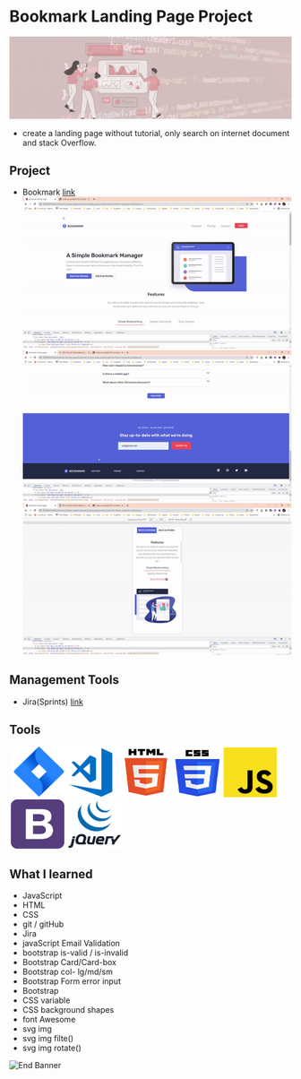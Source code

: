 # Bookmark Landing Page Project

![Begin Banner](Documentation/top-1200x350.gif)

* create a landing page without tutorial, only search on internet document and stack Overflow.

## Project
* Bookmark [link](https://github.com/pittyh6/bookmark_landing_page/tree/master/bookmark_landing_page_project)
![Middle Banner](Documentation/bookmark_landing_gif-1.gif)
![Middle Banner](Documentation/bookmark_landing_gif-2.gif)
![Middle Banner](Documentation/bookmark_landing_gif-3.gif)

## Management Tools
* Jira(Sprints) [link](https://github.com/pittyh6/bookmark_landing_page/tree/master/Sprint%203)

## Tools
<img src= Documentation/jira.png  height="90" width="100" ><img src= Documentation/vscode.png  height="90" width="100"><img src= Documentation/html.png  height="90" width="90"><img src= Documentation/css.png  height="90" width="90"><img src= Documentation/js.png  height="90" width="100"><img src= Documentation/bootstrap.png  height="90" width="100"><img src= Documentation/jquery.png  height="90" width="100">

## What I learned
* JavaScript
* HTML
* CSS
* git / gitHub
* Jira
* javaScript Email Validation
* bootstrap is-valid / is-invalid
* Bootstrap Card/Card-box 
* Bootstrap col- lg/md/sm 
* Bootstrap Form error input
* Bootstrap
* CSS variable
* CSS background shapes
* font Awesome
* svg img
* svg img filte()
* svg img rotate()



![End Banner](Documentation/botton-1200x350.gif)